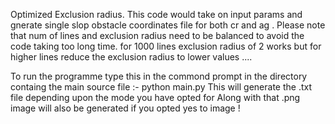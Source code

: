 Optimized Exclusion radius. This code would take on input params and gnerate single slop obstacle coordinates file for both cr and ag . Please note that num of lines and exclusion radius need to be balanced to avoid the code taking too long time. for 1000 lines exclusion radius of 2 works but for higher lines reduce the exclusion radius to lower values ....

To run the programme type this in the commond prompt in the directory containg the main source file :- python main.py
This will generate the .txt file depending upon the mode you have opted for  Along with that .png image will also be generated if you opted yes to image !